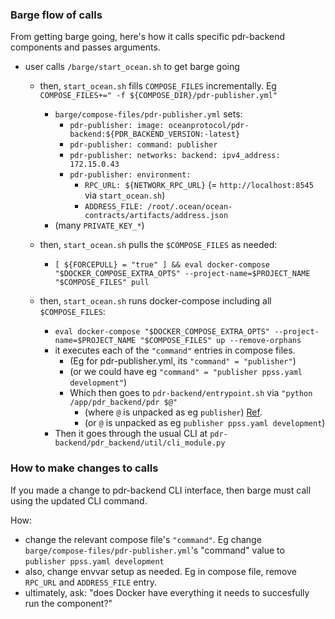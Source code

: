 ### Barge flow of calls

From getting barge going, here's how it calls specific pdr-backend components and passes arguments.

- user calls `/barge/start_ocean.sh` to get barge going
  - then, `start_ocean.sh` fills `COMPOSE_FILES` incrementally. Eg `COMPOSE_FILES+=" -f ${COMPOSE_DIR}/pdr-publisher.yml"`
     - `barge/compose-files/pdr-publisher.yml` sets:
       - `pdr-publisher: image: oceanprotocol/pdr-backend:${PDR_BACKEND_VERSION:-latest}`
       - `pdr-publisher: command: publisher`
       - `pdr-publisher: networks: backend: ipv4_address: 172.15.0.43`
       - `pdr-publisher: environment:`
         - `RPC_URL: ${NETWORK_RPC_URL}` (= `http://localhost:8545` via `start_ocean.sh`)
         - `ADDRESS_FILE: /root/.ocean/ocean-contracts/artifacts/address.json`
	 - (many `PRIVATE_KEY_*`)
	    
  - then, `start_ocean.sh` pulls the `$COMPOSE_FILES` as needed:
    - `[ ${FORCEPULL} = "true" ] && eval docker-compose "$DOCKER_COMPOSE_EXTRA_OPTS" --project-name=$PROJECT_NAME "$COMPOSE_FILES" pull`
     
  - then, `start_ocean.sh` runs docker-compose including all `$COMPOSE_FILES`:
    - `eval docker-compose "$DOCKER_COMPOSE_EXTRA_OPTS" --project-name=$PROJECT_NAME "$COMPOSE_FILES" up --remove-orphans`
    - it executes each of the `"command"` entries in compose files.
       - (Eg for pdr-publisher.yml, its `"command" = "publisher"`)
       - (or we could have eg `"command" = "publisher ppss.yaml development"`)
       - Which then goes to `pdr-backend/entrypoint.sh` via `"python /app/pdr_backend/pdr $@"`
         - (where `@` is unpacked as eg `publisher`) [Ref](https://superuser.com/questions/1586997/what-does-symbol-mean-in-the-context-of#:).
         - (or `@` is unpacked as eg `publisher ppss.yaml development`)
	 - Then it goes through the usual CLI at `pdr-backend/pdr_backend/util/cli_module.py`


### How to make changes to calls

If you made a change to pdr-backend CLI interface, then barge must call using the updated CLI command.

How:
- change the relevant compose file's `"command"`. Eg change `barge/compose-files/pdr-publisher.yml`'s "command" value to `publisher ppss.yaml development`
- also, change envvar setup as needed. Eg in compose file, remove `RPC_URL` and `ADDRESS_FILE` entry.
- ultimately, ask: "does Docker have everything it needs to succesfully run the component?"

